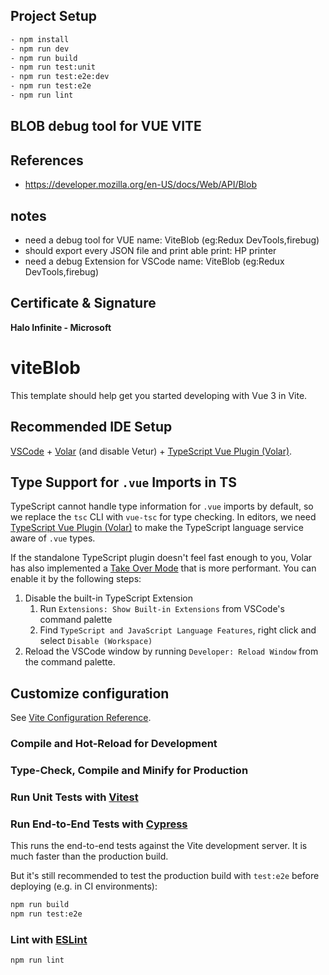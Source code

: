 ## Project Setup

```sh
- npm install
- npm run dev
- npm run build
- npm run test:unit
- npm run test:e2e:dev
- npm run test:e2e
- npm run lint
```


## BLOB debug tool for VUE VITE 
 

## References
- https://developer.mozilla.org/en-US/docs/Web/API/Blob


## notes

- need a debug tool for VUE                      name: ViteBlob (eg:Redux DevTools,firebug)
- should export every JSON file and print able   print: HP printer 
- need a debug Extension for VSCode                   name: ViteBlob (eg:Redux DevTools,firebug)

## Certificate & Signature 
 **Halo Infinite - Microsoft**

# viteBlob

This template should help get you started developing with Vue 3 in Vite.

## Recommended IDE Setup

[VSCode](https://code.visualstudio.com/) + [Volar](https://marketplace.visualstudio.com/items?itemName=Vue.volar) (and disable Vetur) + [TypeScript Vue Plugin (Volar)](https://marketplace.visualstudio.com/items?itemName=Vue.vscode-typescript-vue-plugin).

## Type Support for `.vue` Imports in TS

TypeScript cannot handle type information for `.vue` imports by default, so we replace the `tsc` CLI with `vue-tsc` for type checking. In editors, we need [TypeScript Vue Plugin (Volar)](https://marketplace.visualstudio.com/items?itemName=Vue.vscode-typescript-vue-plugin) to make the TypeScript language service aware of `.vue` types.

If the standalone TypeScript plugin doesn't feel fast enough to you, Volar has also implemented a [Take Over Mode](https://github.com/johnsoncodehk/volar/discussions/471#discussioncomment-1361669) that is more performant. You can enable it by the following steps:

1. Disable the built-in TypeScript Extension
    1) Run `Extensions: Show Built-in Extensions` from VSCode's command palette
    2) Find `TypeScript and JavaScript Language Features`, right click and select `Disable (Workspace)`
2. Reload the VSCode window by running `Developer: Reload Window` from the command palette.

## Customize configuration

See [Vite Configuration Reference](https://vitejs.dev/config/).



### Compile and Hot-Reload for Development


### Type-Check, Compile and Minify for Production

### Run Unit Tests with [Vitest](https://vitest.dev/)


### Run End-to-End Tests with [Cypress](https://www.cypress.io/)

This runs the end-to-end tests against the Vite development server.
It is much faster than the production build.

But it's still recommended to test the production build with `test:e2e` before deploying (e.g. in CI environments):

```sh
npm run build
npm run test:e2e
```

### Lint with [ESLint](https://eslint.org/)

```sh
npm run lint
```
